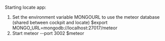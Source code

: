 Starting locate app:
1. Set the environment variable MONGOURL to use the meteor database (shared between cockpit and locate)
$export MONGO_URL=mongodb://localhost:27017/meteor
2. Start meteor --port 3002
$meteor




